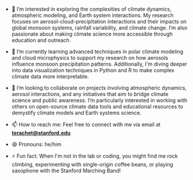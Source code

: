 
- 👀 I’m interested in exploring the complexities of climate dynamics, atmospheric modeling, and Earth system interactions. My research focuses on aerosol-cloud-precipitation interactions and their impacts on global monsoon systems, rainfall variability, and climate change. I’m also passionate about making climate science more accessible through education and outreach.
  
- 🌱 I’m currently learning advanced techniques in polar climate modeling and cloud microphysics to support my research on how aerosols influence monsoon precipitation patterns. Additionally, I'm diving deeper into data visualization techniques in Python and R to make complex climate data more interpretable.

- 💞️ I’m looking to collaborate on projects involving atmospheric dynamics, aerosol interactions, and any initiatives that aim to bridge climate science and public awareness. I’m particularly interested in working with others on open-source climate data tools and educational resources to demystify climate models and Earth systems science.

- 📫 How to reach me: Feel free to connect with me via email at **terachet@stanford.edu**

- 😄 Pronouns: he/him

- ⚡ Fun fact: When I'm not in the lab or coding, you might find me rock climbing, experimenting with single-origin coffee beans, or playing saxophone with the Stanford Marching Band!
<!---
drivetera/drivetera is a ✨ special ✨ repository because its `README.md` (this file) appears on your GitHub profile.
You can click the Preview link to take a look at your changes.
--->
